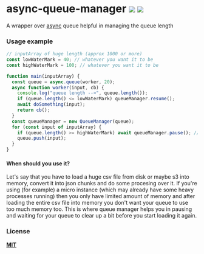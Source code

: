 # async-queue-manager ![](https://img.shields.io/badge/npm-async--queue-green) ![](https://img.shields.io/badge/async-queue--manager-blue)

A wrapper over [async](https://caolan.github.io/async/v3/docs.html) queue helpful in managing the queue length

### Usage example

```javascript
// inputArray of huge length (approx 1000 or more)
const lowWaterMark = 40; // whatever you want it to be
const highWaterMark = 100; // whatever you want it to be

function main(inputArray) {
  const queue = async.queue(worker, 20);
  async function worker(input, cb) {
    console.log("queue length -->", queue.length());
    if (queue.length() <= lowWaterMark) queueManager.resume();
    await doSomething(input);
    return cb();
  }
  const queueManager = new QueueManager(queue);
  for (const input of inputArray) {
    if (queue.length() >= highWaterMark) await queueManager.pause(); // pauses the loop till queue length has decreased below low watermark
    queue.push(input);
  }
}
```

#### When should you use it?

Let's say that you have to load a huge csv file from disk or maybe s3 into memory, convert it into json chunks and do some procesing over it. If you're using (for example) a micro instance (which may already have some heavy processes running) then you only have limited amount of memory and after loading the entire csv file into memory you don't want your queue to use too much memory too. This is where queue manager helps you in pausing and waiting for your queue to clear up a bit before you start loading it again.

### License

<b>[MIT](https://github.com/kartik1998/async-queue-manager/blob/master/LICENSE) </b>
